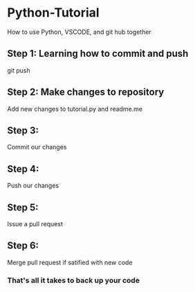 # Python-Tutorial
How to use Python, VSCODE, and git hub together

## Step 1: Learning how to commit and push
git push 

## Step 2: Make changes to repository
Add new changes to tutorial.py and readme.me

## Step 3:
Commit our changes

## Step 4: 
Push our changes

## Step 5:
Issue a pull request

## Step 6: 
Merge pull request if satified with new code

### That's all it takes to back up your code
